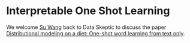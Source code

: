 # Interpretable One Shot Learning

We welcome [Su Wang](https://scholar.google.com/citations?hl=en&user=bJZV7r4AAAAJ) back to Data Skeptic to discuss the paper [Distributional modeling on a diet: One-shot word learning from text only](https://arxiv.org/pdf/1704.04550.pdf).